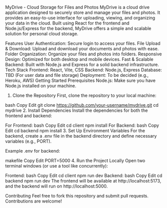 MyDrive - Cloud Storage for Files and Photos
MyDrive is a cloud drive application designed to securely store and manage your files and photos. It provides an easy-to-use interface for uploading, viewing, and organizing your data in the cloud. Built using React for the frontend and Node.js/Express for the backend, MyDrive offers a simple and scalable solution for personal cloud storage.

Features
User Authentication: Secure login to access your files.
File Upload & Download: Upload and download your documents and photos with ease.
Folder Organization: Organize your files and photos into folders.
Responsive Design: Optimized for both desktop and mobile devices.
Fast & Scalable Backend: Built with Node.js and Express for a solid backend infrastructure.
Tech Stack
Frontend: React, Vite, CSS
Backend: Node.js, Express
Database: TBD (For user data and file storage)
Deployment: To be decided (e.g., Heroku, AWS)
Getting Started
Prerequisites
Node.js: Make sure you have Node.js installed on your machine.

1. Clone the Repository
   First, clone the repository to your local machine:

bash
Copy
Edit
git clone https://github.com/your-username/mydrive.git
cd mydrive 2. Install Dependencies
Install the dependencies for both the frontend and backend:

For Frontend:
bash
Copy
Edit
cd client
npm install
For Backend:
bash
Copy
Edit
cd backend
npm install 3. Set Up Environment Variables
For the backend, create a .env file in the backend directory and define necessary variables (e.g., PORT).

Example .env for backend:

makefile
Copy
Edit
PORT=5000 4. Run the Project Locally
Open two terminal windows (or use a tool like concurrently):

Frontend:
bash
Copy
Edit
cd client
npm run dev
Backend:
bash
Copy
Edit
cd backend
npm run dev
The frontend will be available at http://localhost:5173, and the backend will run on http://localhost:5000.

Contributing
Feel free to fork this repository and submit pull requests. Contributions are welcome!
